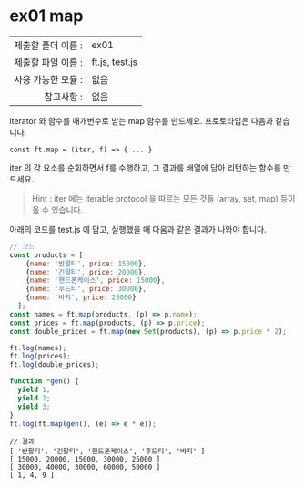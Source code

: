 # ex01 map

|                      |                    |
| --------------------:| ------------------ |
|   제출할 폴더 이름 :   |  ex01             |
|   제출할 파일 이름 :   |  ft.js, test.js     |
|   사용 가능한 모듈 :	 |  없음             |
|   참고사항 :			|  없음             |

iterator 와 함수를 매개변수로 받는 map 함수를 만드세요. 프로토타입은 다음과 같습니다.

```
const ft.map = (iter, f) => { ... }
```

iter 의 각 요소를 순회하면서 f를 수행하고, 그 결과를 배열에 담아 리턴하는 함수를 만드세요. 

> Hint : iter 에는 iterable protocol 을 따르는 모든 것들 (array, set, map) 등이 올 수 있습니다.

아래의 코드를 test.js 에 담고, 실행했을 때 다움과 같은 결과가 나와야 합니다.
```javascript
// 코드
const products = [
    {name: '반팔티', price: 15000},
    {name: '긴팔티', price: 20000},
    {name: '핸드폰케이스', price: 15000},
    {name: '후드티', price: 30000},
    {name: '바지', price: 25000}
  ];
const names = ft.map(products, (p) => p.name);
const prices = ft.map(products, (p) => p.price);
const double_prices = ft.map(new Set(products), (p) => p.price * 2);

ft.log(names);
ft.log(prices);
ft.log(double_prices);

function *gen() {
  yield 1;
  yield 2;
  yield 3;
}
ft.log(ft.map(gen(), (e) => e * e));
```

```
// 결과
[ '반팔티', '긴팔티', '핸드폰케이스', '후드티', '바지' ]
[ 15000, 20000, 15000, 30000, 25000 ]
[ 30000, 40000, 30000, 60000, 50000 ]
[ 1, 4, 9 ]
```
